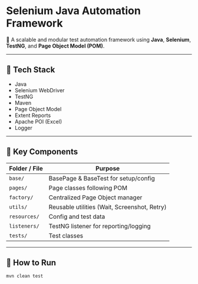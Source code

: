 # Selenium Java Automation Framework

🚀 A scalable and modular test automation framework using **Java**, **Selenium**, **TestNG**, and **Page Object Model (POM)**.

---

## 🔧 Tech Stack
- Java
- Selenium WebDriver
- TestNG
- Maven
- Page Object Model
- Extent Reports
- Apache POI (Excel)
- Logger

---

## 📁 Key Components

| Folder / File           | Purpose                                      |
|-------------------------|----------------------------------------------|
| `base/`                 | BasePage & BaseTest for setup/config         |
| `pages/`                | Page classes following POM                   |
| `factory/`              | Centralized Page Object manager              |
| `utils/`                | Reusable utilities (Wait, Screenshot, Retry) |
| `resources/`            | Config and test data                         |
| `listeners/`            | TestNG listener for reporting/logging        |
| `tests/`                | Test classes                                 |

---

## 🚀 How to Run

```bash
mvn clean test
